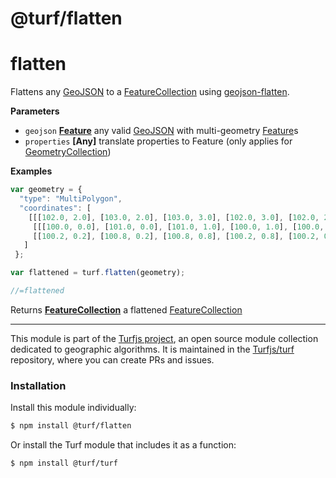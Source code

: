 # @turf/flatten

# flatten

Flattens any [GeoJSON](GeoJSON) to a [FeatureCollection](http://geojson.org/geojson-spec.html#feature-collection-objects) using [geojson-flatten](https://github.com/mapbox/geojson-flatten).

**Parameters**

-   `geojson` **[Feature](http://geojson.org/geojson-spec.html#feature-objects)** any valid [GeoJSON](GeoJSON) with multi-geometry [Feature](http://geojson.org/geojson-spec.html#feature-objects)s
-   `properties` **\[Any]** translate properties to Feature (only applies for [GeometryCollection](http://geojson.org/geojson-spec.html#geometrycollection))

**Examples**

```javascript
var geometry = {
  "type": "MultiPolygon",
  "coordinates": [
    [[[102.0, 2.0], [103.0, 2.0], [103.0, 3.0], [102.0, 3.0], [102.0, 2.0]]],
     [[[100.0, 0.0], [101.0, 0.0], [101.0, 1.0], [100.0, 1.0], [100.0, 0.0]],
     [[100.2, 0.2], [100.8, 0.2], [100.8, 0.8], [100.2, 0.8], [100.2, 0.2]]]
   ]
 };

var flattened = turf.flatten(geometry);

//=flattened
```

Returns **[FeatureCollection](http://geojson.org/geojson-spec.html#feature-collection-objects)** a flattened [FeatureCollection](http://geojson.org/geojson-spec.html#feature-collection-objects)

<!-- This file is automatically generated. Please don't edit it directly:
if you find an error, edit the source file (likely index.js), and re-run
./scripts/generate-readmes in the turf project. -->

---

This module is part of the [Turfjs project](http://turfjs.org/), an open source
module collection dedicated to geographic algorithms. It is maintained in the
[Turfjs/turf](https://github.com/Turfjs/turf) repository, where you can create
PRs and issues.

### Installation

Install this module individually:

```sh
$ npm install @turf/flatten
```

Or install the Turf module that includes it as a function:

```sh
$ npm install @turf/turf
```
